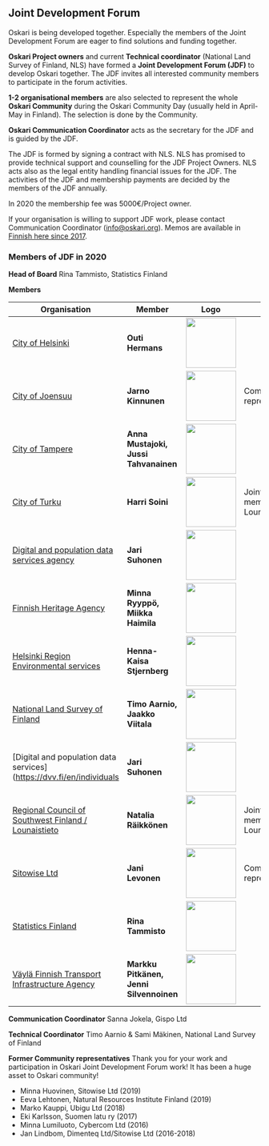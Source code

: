 ## Joint Development Forum

Oskari is being developed together. Especially the members of the Joint Development Forum are eager to find solutions and funding together. 

**Oskari Project owners** and current **Technical coordinator** (National Land Survey of Finland, NLS) have formed a **Joint Development Forum (JDF)** to develop Oskari together. The JDF invites all interested community members to participate in the forum activities.

**1-2 organisational members** are also selected to represent the whole **Oskari Community** during the Oskari Community Day (usually held in April-May in Finland). The selection is done by the Community.

**Oskari Communication Coordinator** acts as the secretary for the JDF and is guided by the JDF.

The JDF is formed by signing a contract with NLS. NLS has promised to provide technical support and counselling for the JDF Project Owners. NLS acts also as the legal entity handling financial issues for the JDF. The activities of the JDF and membership payments are decided by the members of the JDF annually.

In 2020 the membership fee was 5000€/Project owner.

If your organisation is willing to support JDF work, please contact Communication Coordinator (info@oskari.org).  Memos are available in [Finnish here since 2017](https://docs.google.com/document/d/12jbK_N4R3qOoUCuy6waTilBzTdire92CZzWMHLN2Gm4/edit#).

### Members of JDF in 2020

**Head of Board**
Rina Tammisto, Statistics Finland

**Members**

Organisation | Member | Logo | Info
-------------| ----------- |----------------- | ----------
[City of Helsinki](http://www.helsinki.fi/)| **Outi Hermans**| <img src="/images/logo/hki.png" width="100"/> |
[City of Joensuu](https://www.joensuu.fi/) | **Jarno Kinnunen** |  <img src="/images/logo/joensuu.png" width="100"/> | Community representative |
[City of Tampere](http://www.tampere.fi/)| **Anna Mustajoki, Jussi Tahvanainen** |  <img src="/images/logo/tre.png" width="100"/> | 
[City of Turku](http://www.turku.fi/) | **Harri Soini**|  <img src="/images/logo/turku.png" width="100"/> | Joint membership / Lounaistieto |
[Digital and population data services agency](https://dvv.fi/en/individuals)|**Jari Suhonen**| <img src="/images/logo/dvv.png" width="100"/> |
[Finnish Heritage Agency](https://www.museovirasto.fi/en/) |**Minna Ryyppö, Miikka Haimila**|  <img src="/images/logo/nba.png" width="100"/> | 
[Helsinki Region Environmental services](https://www.hsy.fi/)|**Henna-Kaisa Stjernberg**|  <img src="/images/logo/hsy.png" width="100"/> | 
[National Land Survey of Finland](http://www.maanmittauslaitos.fi/) | **Timo Aarnio, Jaakko Viitala** | <img src="/images/logo/nls.png" width="100"/> |
[Digital and population data services](https://dvv.fi/en/individuals|**Jari Suhonen**| <img src="/images/logo/dvv.png" width="100"/> |
[Regional Council of Southwest Finland / Lounaistieto](https://www.lounaistieto.fi/) |**Natalia Räikkönen**|  <img src="/images/logo/vsl.png" width="100"/> | Joint membership / Lounaistieto
[Sitowise Ltd](https://www.sitowise.com/en) | **Jani Levonen** |  <img src="/images/logo/sitowise.png" width="100"/> | Community representative
[Statistics Finland](http://www.stat.fi/)|**Rina Tammisto** |  <img src="/images/logo/statistics.png" width="100"/> | 
[Väylä Finnish Transport Infrastructure Agency](https://vayla.fi/web/en) | **Markku Pitkänen, Jenni Silvennoinen** |  <img src="/images/logo/vayla.png" width="100"/> | 

**Communication Coordinator**
Sanna Jokela, Gispo Ltd

**Technical Coordinator**
Timo Aarnio & Sami Mäkinen, National Land Survey of Finland

**Former Community representatives**
Thank you for your work and participation in Oskari Joint Development Forum work! It has been a huge asset to Oskari community!

- Minna Huovinen, Sitowise Ltd (2019)
- Eeva Lehtonen, Natural Resources Institute Finland (2019)
- Marko Kauppi, Ubigu Ltd (2018)
- Eki Karlsson, Suomen latu ry (2017)
- Minna Lumiluoto, Cybercom Ltd (2016)
- Jan Lindbom, Dimenteq Ltd/Sitowise Ltd (2016-2018)
